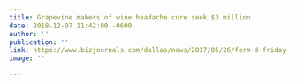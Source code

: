 ```yaml
---
title: Grapevine makers of wine headache cure seek $3 million
date: 2018-12-07 11:42:00 -0600
author: ''
publication: ''
link: https://www.bizjournals.com/dallas/news/2017/05/26/form-d-friday-grapevine-makers-of-wine-headache.html?ana=e_du_prem&s=scroll&ed=2017-05-26&u=il%2F0jUhnnnHcvW%2FRFWLdBw09041e43&t=1495831813&j=78264491
image: ''

---
```

